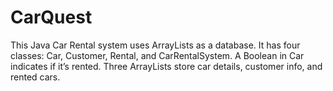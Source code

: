 # CarQuest
This Java Car Rental system uses ArrayLists as a database. It has four classes: Car, Customer, Rental, and CarRentalSystem. A Boolean in Car indicates if it’s rented. Three ArrayLists store car details, customer info, and rented cars.
